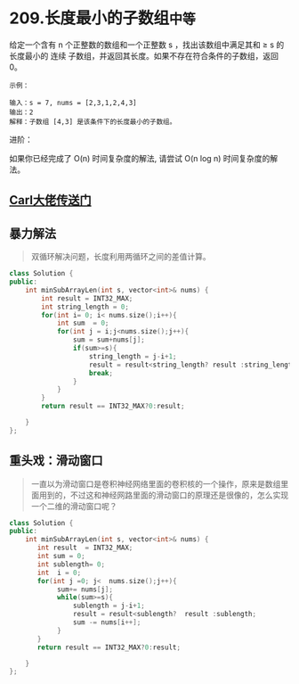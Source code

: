 # 209.长度最小的子数组`中等`
给定一个含有 n 个正整数的数组和一个正整数 s ，找出该数组中满足其和 ≥ s 的长度最小的 连续 子数组，并返回其长度。如果不存在符合条件的子数组，返回 0。
```
示例：

输入：s = 7, nums = [2,3,1,2,4,3]
输出：2
解释：子数组 [4,3] 是该条件下的长度最小的子数组。
```
进阶：

如果你已经完成了 O(n) 时间复杂度的解法, 请尝试 O(n log n) 时间复杂度的解法。

## [Carl大佬传送门](https://mp.weixin.qq.com/s?__biz=MzUxNjY5NTYxNA==&mid=2247484315&idx=1&sn=414b885abba34abfd8d9f35c9f61b857&chksm=f9a230caced5b9dc73f8a895b640251845691837d8169a0de091b528d2bd895f7661a6acdc99&mpshare=1&scene=1&srcid=0828iNHY1FXgja9CnU1M6EvD&sharer_sharetime=1598586363998&sharer_shareid=f1647c17da67948d61f7bebc364ff223&key=5fd0c818f65a75703a995441745766f8d53c6087b8c18d9aece2555a29bb090de9f2bcd865988cefac8bb638dfa8b7680fb6c3b29b7460093bbb1eeafa6d05549296275b968677d0dca7c12ac1e5ff33101a42b257244e679a0ff0518a174bb27f73c25591307ad7c17865838287365217199cdb791380566183e7f7652f0f56&ascene=1&uin=MTIwODE0NDM2Mw%3D%3D&devicetype=Windows+10+x64&version=62090529&lang=zh_CN&exportkey=AUNyZPuAsQ34vVMSrumi5nI%3D&pass_ticket=3LNsH9ji6%2FsLwlY5nHzSsEggv40DogHVPM3o5PxnoxnkBHQsBreQOwIfHE%2FXHCNK)

## 暴力解法
> 双循环解决问题，长度利用两循环之间的差值计算。
```C++
class Solution {
public:
    int minSubArrayLen(int s, vector<int>& nums) {
        int result = INT32_MAX;
        int string_length = 0;
        for(int i= 0; i< nums.size();i++){
            int sum  = 0;
            for(int j = i;j<nums.size();j++){
                sum = sum+nums[j];
                if(sum>=s){
                    string_length = j-i+1;
                    result = result<string_length? result :string_length;
                    break;
                }
            }
        }
        return result == INT32_MAX?0:result;

    }
};
```

## 重头戏：滑动窗口
> 一直以为滑动窗口是卷积神经网络里面的卷积核的一个操作，原来是数组里面用到的，不过这和神经网路里面的滑动窗口的原理还是很像的，怎么实现一个二维的滑动窗口呢？
```C++
class Solution {
public:
    int minSubArrayLen(int s, vector<int>& nums) {
       int result  = INT32_MAX;
       int sum = 0;
       int sublength= 0;
       int  i = 0;
       for(int j =0; j<  nums.size();j++){
            sum+= nums[j];
            while(sum>=s){
                sublength = j-i+1;
                result = result<sublength?  result :sublength;
                sum -= nums[i++]; 
            }
       }
       return result == INT32_MAX?0:result;

    }
};
```

